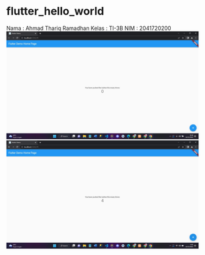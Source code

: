 # flutter_hello_world

Nama : Ahmad Thariq Ramadhan
Kelas : TI-3B
NIM : 2041720200
![Screenshot](img/1.jpeg)
![Screenshot](img/2.jpeg)
